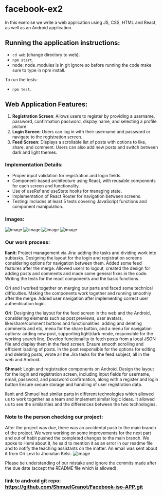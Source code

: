 # facebook-ex2

In this exercise we write a web application using JS, CSS, HTML and React, as well as an Android application.

## Running the application instructions:
- `cd web` (change directory to web).
- `npm start`.
- node: node_modules is in git ignore so before running the code make sure to type in npm install.

To run the tests:
- `npm test`.

## Web Application Features:

1. **Registration Screen**: Allows users to register by providing a username, password, confirmation password, display name, and selecting a profile picture.
2. **Login Screen**: Users can log in with their username and password or navigate to the registration screen.
3. **Feed Screen**: Displays a scrollable list of posts with options to like, share, and comment. Users can also add new posts and switch between dark and light themes.

### Implementation Details:
- Proper input validation for registration and login fields.
- Component-based architecture using React, with reusable components for each screen and functionality.
- Use of useRef and useState hooks for managing state.
- Implementation of React Router for navigation between screens.
- Testing: Includes at least 5 tests covering JavaScript functions and component manipulation.

### Images:

![image](https://github.com/ilanitb16/facebook-ex2/assets/97344492/5dc8c5a4-1169-4ecf-a967-49776932fc96)
![image](https://github.com/ilanitb16/facebook-ex2/assets/97344492/bd4ce317-4d42-427f-8c4f-9c61bb4d0226)
![image](https://github.com/ilanitb16/facebook-ex2/assets/97344492/39f16b77-809a-4f75-9392-5064bb82ff52)
![image](https://github.com/ilanitb16/facebook-ex2/assets/97344492/d95ed054-9d4f-481b-8130-cacef3fb21c8)


### Our work process: 

**Ilanit:** Project management via Jira: adding the tasks and dividing work into subtasks. Designing the layout for the login and registration screens considering options for navigation between them. Added some feed features after the merge. Allowed users to logout, created the design for adding posts and comments and made some general fixes in the code. Writing the tests for the react components and the basic functions.

Ori and I worked together on merging our parts and faced some technical difficulties. Making the components work together and running smoothly after the merge. Added user navigation after implementing correct user authentication logic.

**Ori:** Designing the layout for the feed screen in the web and the Android, considering elements such as post previews, user avatars, like/share/comment buttons and functionalities: adding and deleting comments and etc, menu for the share button, and a menu for navigation options: adding new post, supporting light/dark mode, responsible for the working search line, Develop functionality to fetch posts from a local JSON file and display them in the feed screen. Ensure smooth scrolling and efficient loading of posts. In the post responsible for the options for editing and deleting posts, wrote all the Jira tasks for the feed subject, all in the web and Android.

**Shmuel:** Login and registration components on Android. Design the layout for the login and  registration screen, including input fields for username, email, password, and password confirmation, along with a register and login button Ensure secure storage and handling of user registration data. 

Ilanit and Shmuel had similar parts in different technologies which allowed us to work together as a team and implement similar logic ideas. It allowed us to see the similarities and the differences between the two technologies. 


### Note to the person checking our project:

After the project was due, there was an accidental push to the main branch of the project. We were working on some improvements for the next part and out of habit pushed the completed changes to the main branch.
We spoke to Hemi about it, he said to mention it as an error in our readme file and to notify the teaching assistants on the matter. An email was sent about it from Ori Levi to Jhonatan Kelsi.
![image](https://github.com/ilanitb16/facebook-ex2/assets/97344492/3352559e-dd34-467b-8055-acdc1b60abb9)

Please be understanding of our mistake and ignore the commits made after the due date (accept the README file which is allowed).



### link to android git repo: https://github.com/ShmuelGranot/Facebook-iso-APP.git
